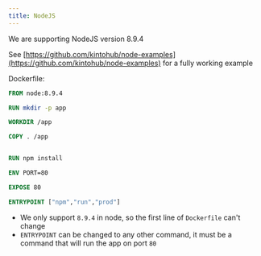 ```yaml
---
title: NodeJS
---
```


We are supporting NodeJS version 8.9.4

See [https://github.com/kintohub/node-examples](https://github.com/kintohub/node-examples) for a fully working example


Dockerfile:

```dockerfile
FROM node:8.9.4

RUN mkdir -p app

WORKDIR /app

COPY . /app


RUN npm install

ENV PORT=80

EXPOSE 80

ENTRYPOINT ["npm","run","prod"]
```

- We only support `8.9.4` in node, so the first line of `Dockerfile` can't change
- `ENTRYPOINT` can be changed to any other command, it must be a command that will run the app on port `80`
